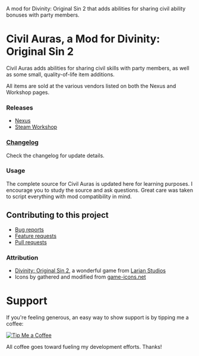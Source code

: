 A mod for Divinity: Original Sin 2 that adds abilities for sharing civil ability bonuses with party members.

Civil Auras, a Mod for Divinity: Original Sin 2
=======
Civil Auras adds abilities for sharing civil skills with party members, as well as some small, quality-of-life item additions.

All items are sold at the various vendors listed on both the Nexus and Workshop pages.

### Releases
* [Nexus](https://www.nexusmods.com/divinityoriginalsin2/mods/180?)
* [Steam Workshop](http://steamcommunity.com/sharedfiles/filedetails/?id=1163198876) 

### [Changelog](CHANGELOG.md)
Check the changelog for update details.

### Usage
The complete source for Civil Auras is updated here for learning purposes. I encourage you to study the source and ask questions. Great care was taken to script everything with mod compatibility in mind.

## Contributing to this project

* [Bug reports](CONTRIBUTING.md#bugs)
* [Feature requests](CONTRIBUTING.md#features)
* [Pull requests](CONTRIBUTING.md#pull-requests)


### Attribution
- [Divinity: Original Sin 2](http://store.steampowered.com/app/435150/Divinity_Original_Sin_2/), a wonderful game from [Larian Studios](http://larian.com/)
- Icons by gathered and modified from [game-icons.net](http://game-icons.net)

# Support
If you're feeling generous, an easy way to show support is by tipping me a coffee:

[![Tip Me a Coffee](https://i.imgur.com/NkmwXff.png)](https://ko-fi.com/LaughingLeader)

All coffee goes toward fueling my development efforts. Thanks!